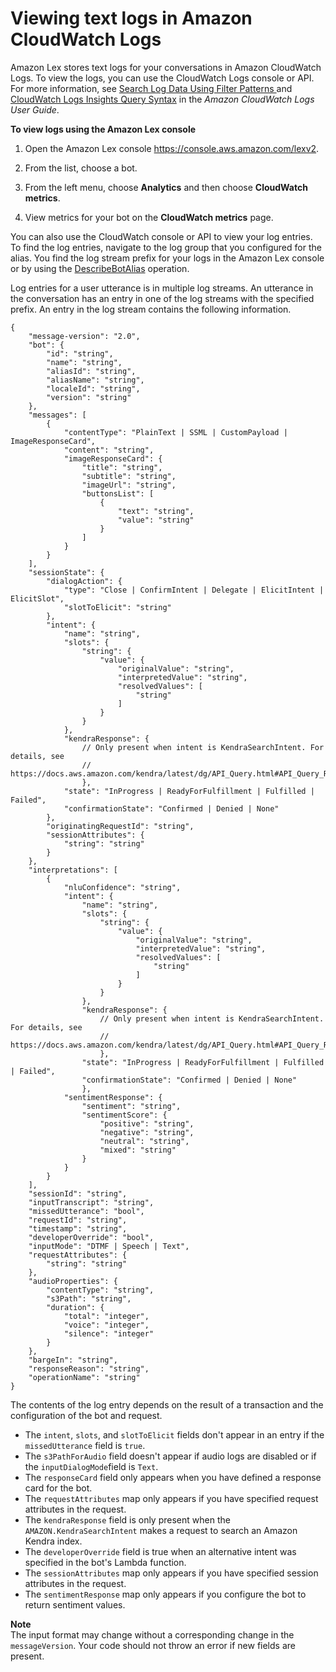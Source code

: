 # Viewing text logs in Amazon CloudWatch Logs<a name="conversation-logs-cw"></a>

Amazon Lex stores text logs for your conversations in Amazon CloudWatch Logs\. To view the logs, you can use the CloudWatch Logs console or API\. For more information, see [ Search Log Data Using Filter Patterns ](https://docs.aws.amazon.com/AmazonCloudWatch/latest/logs/SearchDataFilterPattern.html) and [CloudWatch Logs Insights Query Syntax](https://docs.aws.amazon.com/AmazonCloudWatch/latest/logs/CWL_QuerySyntax.html) in the *Amazon CloudWatch Logs User Guide*\.

**To view logs using the Amazon Lex console**

1. Open the Amazon Lex console [https://console\.aws\.amazon\.com/lexv2](https://console.aws.amazon.com/lexv2)\.

1. From the list, choose a bot\.

1. From the left menu, choose **Analytics** and then choose **CloudWatch metrics**\.

1. View metrics for your bot on the **CloudWatch metrics** page\.

You can also use the CloudWatch console or API to view your log entries\. To find the log entries, navigate to the log group that you configured for the alias\. You find the log stream prefix for your logs in the Amazon Lex console or by using the [DescribeBotAlias](API_DescribeBotAlias.md) operation\. 

Log entries for a user utterance is in multiple log streams\. An utterance in the conversation has an entry in one of the log streams with the specified prefix\. An entry in the log stream contains the following information\.

```
{
    "message-version": "2.0",
    "bot": {
        "id": "string",
        "name": "string",
        "aliasId": "string",
        "aliasName": "string",
        "localeId": "string",
        "version": "string"
    },
    "messages": [
        {
            "contentType": "PlainText | SSML | CustomPayload | ImageResponseCard",
            "content": "string",
            "imageResponseCard": {
                "title": "string",
                "subtitle": "string",
                "imageUrl": "string",
                "buttonsList": [
                    {
                        "text": "string",
                        "value": "string"
                    }
                ]
            }
        }
    ],
    "sessionState": {
        "dialogAction": {
            "type": "Close | ConfirmIntent | Delegate | ElicitIntent | ElicitSlot",
            "slotToElicit": "string"
        },
        "intent": {
            "name": "string",
            "slots": {
                "string": {
                    "value": {
                        "originalValue": "string",
                        "interpretedValue": "string",
                        "resolvedValues": [
                            "string"
                        ]
                    }
                }
            },
            "kendraResponse": {
                // Only present when intent is KendraSearchIntent. For details, see 
                // https://docs.aws.amazon.com/kendra/latest/dg/API_Query.html#API_Query_ResponseSyntax
                },
            "state": "InProgress | ReadyForFulfillment | Fulfilled | Failed",
            "confirmationState": "Confirmed | Denied | None"
        },
        "originatingRequestId": "string",
        "sessionAttributes": {
            "string": "string"
        }
    },
    "interpretations": [
        {
            "nluConfidence": "string",
            "intent": {
                "name": "string",
                "slots": {
                    "string": {
                        "value": {
                            "originalValue": "string",
                            "interpretedValue": "string",
                            "resolvedValues": [
                                "string"
                            ]
                        }
                    }
                },
                "kendraResponse": {
                    // Only present when intent is KendraSearchIntent. For details, see 
                    // https://docs.aws.amazon.com/kendra/latest/dg/API_Query.html#API_Query_ResponseSyntax
                    },
                "state": "InProgress | ReadyForFulfillment | Fulfilled | Failed",
                "confirmationState": "Confirmed | Denied | None"
                },
            "sentimentResponse": {
                "sentiment": "string",
                "sentimentScore": {
                    "positive": "string",
                    "negative": "string",
                    "neutral": "string",
                    "mixed": "string"
                }
            }
        }
    ],
    "sessionId": "string",
    "inputTranscript": "string",
    "missedUtterance": "bool",
    "requestId": "string",
    "timestamp": "string",
    "developerOverride": "bool",
    "inputMode": "DTMF | Speech | Text",
    "requestAttributes": {
        "string": "string"
    },
    "audioProperties": {
        "contentType": "string",
        "s3Path": "string",
        "duration": {
            "total": "integer",
            "voice": "integer",
            "silence": "integer"
        }
    },
    "bargeIn": "string",
    "responseReason": "string",
    "operationName": "string"
}
```

The contents of the log entry depends on the result of a transaction and the configuration of the bot and request\.
+ The `intent`, `slots`, and `slotToElicit` fields don't appear in an entry if the `missedUtterance` field is `true`\.
+ The `s3PathForAudio` field doesn't appear if audio logs are disabled or if the `inputDialogMode`field is `Text`\.
+ The `responseCard` field only appears when you have defined a response card for the bot\.
+ The `requestAttributes` map only appears if you have specified request attributes in the request\.
+ The `kendraResponse` field is only present when the `AMAZON.KendraSearchIntent` makes a request to search an Amazon Kendra index\.
+ The `developerOverride` field is true when an alternative intent was specified in the bot's Lambda function\.
+ The `sessionAttributes` map only appears if you have specified session attributes in the request\.
+ The `sentimentResponse` map only appears if you configure the bot to return sentiment values\.

**Note**  
The input format may change without a corresponding change in the `messageVersion`\. Your code should not throw an error if new fields are present\.